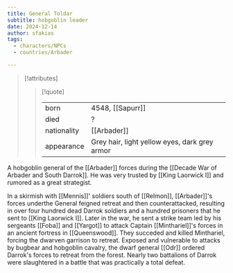 ```yaml
---
title: General Toldar
subtitle: hobgoblin leader
date: 2024-12-14
author: sfakias
tags:
  - characters/NPCs
  - countries/Arbader

---
```

> [!attributes]
> 
> > [!quote]
> >
> > | | |
> > | --- | --- |
> > | born | 4548, [[Sapurr]] |
> > | died | ? |
> > | nationality | [[Arbader]] |
> > | appearance | Grey hair, light yellow eyes, dark grey armor |

A hobgoblin general of the [[Arbader]] forces during the [[Decade War of Arbader and South Darrok]]. He was very trusted by [[King Laorwick I]] and rumored as a great strategist.

In a skirmish with [[Mennis]]' soldiers south of [[Relmon]], [[Arbader]]'s forces underthe  General feigned retreat and then counterattacked, resulting in over four hundred dead Darrok soldiers and a hundred prisoners that he sent to [[King Laorwick I]]. Later in the war, he sent a strike team led by his sergeants [[Foba]] and [[Yargot]] to attack Captain [[Minthariel]]'s forces in an ancient fortress in [[Queenswood]]. They succeded and killed Minthariel, forcing the dwarven garrison to retreat. Exposed and vulnerable to attacks by bugbear and hobgoblin cavalry, the dwarf general [[Odr]] ordered Darrok's forces to retreat from the forest. Nearly two battalions of Darrok were slaughtered in a battle that was practically a total defeat.